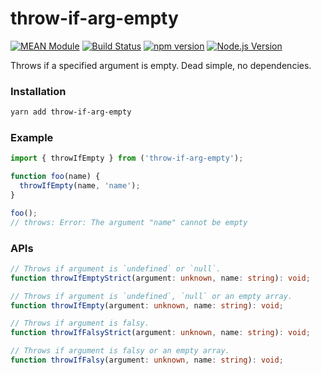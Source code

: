 # throw-if-arg-empty

[![MEAN Module](https://img.shields.io/badge/MEAN%20Module-TypeScript-blue.svg?style=flat-square)](https://github.com/mgenware/MEAN-Module)
[![Build Status](https://img.shields.io/travis/mgenware/throw-if-arg-empty.svg?style=flat-square&label=Build+Status)](https://travis-ci.org/mgenware/throw-if-arg-empty)
[![npm version](https://img.shields.io/npm/v/throw-if-arg-empty.svg?style=flat-square)](https://npmjs.com/package/throw-if-arg-empty)
[![Node.js Version](http://img.shields.io/node/v/throw-if-arg-empty.svg?style=flat-square)](https://nodejs.org/en/)

Throws if a specified argument is empty. Dead simple, no dependencies.

### Installation
```sh
yarn add throw-if-arg-empty
```

### Example
```js
import { throwIfEmpty } from ('throw-if-arg-empty');

function foo(name) {
  throwIfEmpty(name, 'name');
}

foo();
// throws: Error: The argument "name" cannot be empty
```

### APIs
```typescript
// Throws if argument is `undefined` or `null`.
function throwIfEmptyStrict(argument: unknown, name: string): void;

// Throws if argument is `undefined`, `null` or an empty array.
function throwIfEmpty(argument: unknown, name: string): void;

// Throws if argument is falsy.
function throwIfFalsyStrict(argument: unknown, name: string): void;

// Throws if argument is falsy or an empty array.
function throwIfFalsy(argument: unknown, name: string): void;
```

